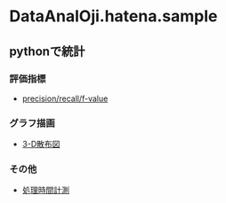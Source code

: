 # DataAnalOji.hatena.sample

## pythonで統計

### 評価指標
- [precision/recall/f-value](/python_samples/blog_precision_recall_f-value.ipynb)

### グラフ描画
- [3-D散布図](/python_samples/blog_plot_3-D_scatter_graph.ipynb)

### その他
- [処理時間計測](/python_samples/blog_processing_time.ipynb)
